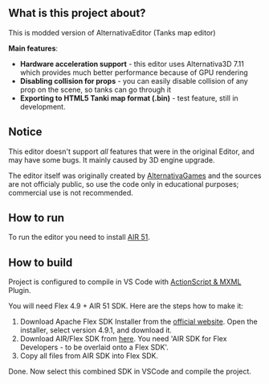 ## What is this project about?
This is modded version of AlternativaEditor (Tanks map editor)

**Main features**:
- **Hardware acceleration support** - this editor uses Alternativa3D 7.11 which provides much better performance because of GPU rendering
- **Disabling collision for props** - you can easily disable collision of any prop on the scene, so tanks can go through it
- **Exporting to HTML5 Tanki map format (.bin)** - test feature, still in development.

## Notice
This editor doesn't support *all* features that were in the original Editor, and may have some bugs. It mainly caused by 3D engine upgrade.

The editor itself was originally created by [AlternativaGames](https://github.com/AlternativaPlatform) and the sources are not officialy public, so use the code only in educational purposes; commercial use is not recommended.

## How to run
To run the editor you need to install [AIR 51](https://airsdk.harman.com/runtime).

## How to build
Project is configured to compile in VS Code with [ActionScript & MXML](https://marketplace.visualstudio.com/items?itemName=bowlerhatllc.vscode-as3mxml) Plugin.

You will need Flex 4.9 + AIR 51 SDK.
Here are the steps how to make it:
1. Download Apache Flex SDK Installer from the [official website](https://flex.apache.org/installer.html). Open the installer, select version 4.9.1, and download it.
2. Download AIR/Flex SDK from [here](https://airsdk.harman.com/download). You need 'AIR SDK for Flex Developers - to be overlaid onto a Flex SDK'.
3. Copy all files from AIR SDK into Flex SDK.

Done. Now select this combined SDK in VSCode and compile the project.